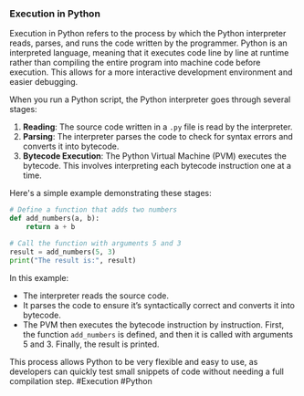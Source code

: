 ### Execution in Python

Execution in Python refers to the process by which the Python interpreter reads, parses, and runs the code written by the programmer. Python is an interpreted language, meaning that it executes code line by line at runtime rather than compiling the entire program into machine code before execution. This allows for a more interactive development environment and easier debugging.

When you run a Python script, the Python interpreter goes through several stages:

1. **Reading**: The source code written in a `.py` file is read by the interpreter.
2. **Parsing**: The interpreter parses the code to check for syntax errors and converts it into bytecode.
3. **Bytecode Execution**: The Python Virtual Machine (PVM) executes the bytecode. This involves interpreting each bytecode instruction one at a time.

Here's a simple example demonstrating these stages:

```python
# Define a function that adds two numbers
def add_numbers(a, b):
    return a + b

# Call the function with arguments 5 and 3
result = add_numbers(5, 3)
print("The result is:", result)
```

In this example:
- The interpreter reads the source code.
- It parses the code to ensure it’s syntactically correct and converts it into bytecode.
- The PVM then executes the bytecode instruction by instruction. First, the function `add_numbers` is defined, and then it is called with arguments 5 and 3. Finally, the result is printed.

This process allows Python to be very flexible and easy to use, as developers can quickly test small snippets of code without needing a full compilation step. #Execution #Python